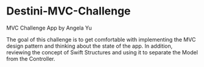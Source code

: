 # Destini-MVC-Challenge
MVC Challenge App by Angela Yu

The goal of this challenge is to get comfortable with implementing the MVC design pattern and thinking about the state of the app. In addition, 
reviewing the concept of Swift Structures and using it to separate the Model from the Controller.
